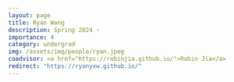 ```yaml
---
layout: page
title: Ryan Wang
description: Spring 2024 -
importance: 4
category: undergrad
img: /assets/img/people/ryan.jpeg
coadvisor: <a href="https://robinjia.github.io/">Robin Jia</a>
redirect: "https://ryanyxw.github.io/"
---
```

